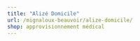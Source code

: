 ```yaml
---
title: "Alizé Domicile"
url: /mignaloux-beauvoir/alize-domicile/
shop: approvisionnement médical
---
```

